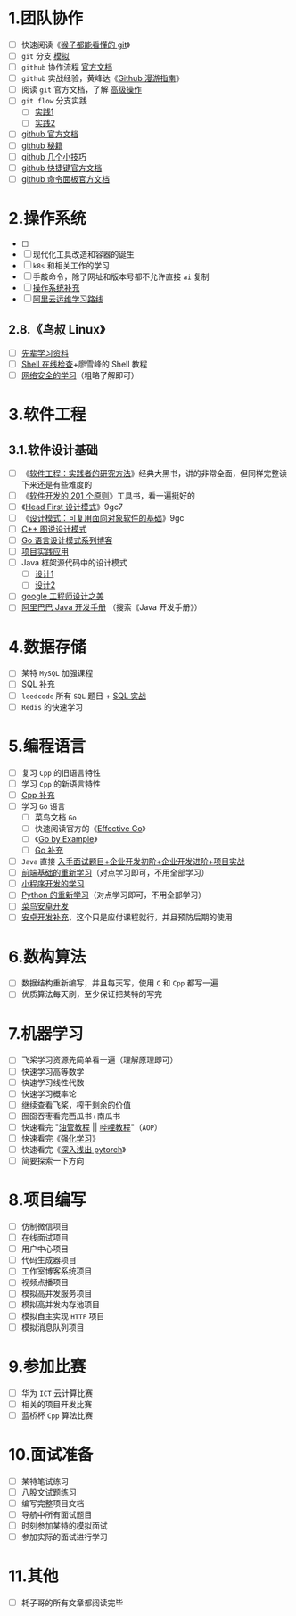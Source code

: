 # 1.团队协作

-   [ ] 快速阅读《[猴子都能看懂的 git](https://backlog.com/git-tutorial/cn/)》
-   [ ] `git` 分支 [模拟](https://learngitbranching.js.org/?locale=zh_CN)
-   [ ] `github` 协作流程 [官方文档](https://docs.github.com/zh/get-started/start-your-journey/hello-world)
-   [ ] `github` 实战经验，黄峰达《[Github 漫游指南](https://github.phodal.com/#/)》
-   [ ] 阅读 `git` 官方文档，了解 [高级操作](https://git-scm.com/book/zh/v2)
-   [ ] `git flow` 分支实践
    -   [ ] [实践1](http://danielkummer.github.io/git-flow-cheatsheet/index.zh_CN.html)
    -   [ ] [实践2](https://www.git-tower.com/learn/git/ebook/cn/command-line/advanced-topics/git-flow)
-   [ ] [github 官方文档](https://docs.github.com/cn)
-   [ ] [github 秘籍](https://snowdream86.gitbooks.io/github-cheat-sheet/content/zh/)
-   [ ] [github 几个小技巧](https://www.bilibili.com/video/BV1q54y1f7h6/?vd_source=c92c89dbfcf9cc30c48086469621f35b)
-   [ ] [github 快捷键官方文档](https://docs.github.com/cn/get-started/using-github/keyboard-shortcuts)
-   [ ] [github 命令面板官方文档](https://docs.github.com/zh/get-started/accessibility/github-command-palette)

# 2.操作系统

-   [ ] 
-   [ ] 现代化工具改造和容器的诞生
-   [ ] `k8s` 和相关工作的学习
-   [ ] 手敲命令，除了网址和版本号都不允许直接 `ai` 复制
-   [ ] [操作系统补充](https://www.code-nav.cn/course/1789189862986850306/section/1789190769740849154?contentType=text&tabKey=list&type=#heading-10)
-   [ ] [阿里云运维学习路线](https://developer.aliyun.com/learning/roadmap/linux)

## 2.8.《鸟叔 Linux》

-   [ ] [先辈学习资料](https://github.com/0voice/linux_kernel_wiki)
-   [ ] [Shell 在线检查](https://www.shellcheck.net/)+廖雪峰的 Shell 教程
-   [ ] [网络安全的学习](https://www.code-nav.cn/course/1789189862986850306/section/1789190126624022530?contentType=text&tabKey=list&type=#)（粗略了解即可）

# 3.软件工程

## 3.1.软件设计基础

-   [ ] 《[软件工程：实践者的研究方法](https://book.douban.com/subject/6047742/)》经典大黑书，讲的非常全面，但同样完整读下来还是有些难度的
-   [ ] 《[软件开发的 201 个原则](https://book.douban.com/subject/35628886/)》工具书，看一遍挺好的
-   [ ] 《[Head First 设计模式](https://www.aliyundrive.com/s/GnuQcruh7Us)》9gc7
-   [ ] 《[设计模式：可复用面向对象软件的基础](https://www.aliyundrive.com/s/T9ECaPtxzg4)》9gc
-   [ ] [C++ 图说设计模式](https://design-patterns.readthedocs.io/zh_CN/latest/)
-   [ ] [Go 语言设计模式系列博客](https://lailin.xyz/post/singleton.html)
-   [ ] [项目实践应用](https://www.bilibili.com/video/BV1tK4y1s7Uo/?vd_source=c92c89dbfcf9cc30c48086469621f35b)
-   [ ] Java 框架源代码中的设计模式
    -   [ ] [设计1](https://www.code-nav.cn/course/1789189862986850306/section/1789190698894860290?contentType=text&tabKey=list&type=#heading-14)
    -   [ ] [设计2](https://www.bilibili.com/video/BV1kF411e7WR/)
-   [ ] [google 工程师设计之美](https://time.geekbang.org/column/intro/250)
-   [ ] [阿里巴巴 Java 开发手册](https://developer.aliyun.com/graph/java) （搜索《Java 开发手册》）

# 4.数据存储

-   [ ] 某特 `MySQL` 加强课程
-   [ ] [SQL 补充](https://www.code-nav.cn/course/1789189862986850306/section/1789190581420793858?contentType=text&tabKey=list&type=#heading-1)
-   [ ] `leedcode` 所有 `SQL` 题目 + [SQL 实战](https://www.code-nav.cn/course/1789189862986850306/section/1789190614522241026?contentType=text&tabKey=list&type=#heading-1)
-   [ ] `Redis` 的快速学习

# 5.编程语言

-   [ ] 复习 `Cpp` 的旧语言特性
-   [ ] 学习 `Cpp` 的新语言特性
-   [ ] [Cpp 补充](https://www.code-nav.cn/course/1789189862986850306/section/1789190321168424961?contentType=text&tabKey=list&type=#heading-11)
-   [ ] 学习 `Go` 语言
    -   [ ] 菜鸟文档 `Go`
    -   [ ] 快速阅读官方的《[Effective Go](https://golang.org/doc/effective_go.html)》
    -   [ ] 《[Go by Example](https://gobyexample.com/)》
    -   [ ] [Go 补充](https://www.code-nav.cn/course/1789189862986850306/section/1789190243125010434?contentType=text&tabKey=list&type=)
-   [ ] `Java` 直接 [入手面试题目+企业开发初阶+企业开发进阶+项目实战](https://www.code-nav.cn/course/1789189862986850306/section/1789190431398928386?contentType=text&tabKey=list&type=#heading-0)
-   [ ] [前端基础的重新学习](https://www.code-nav.cn/course/1789189862986850306/section/1789190394078011393?contentType=text&tabKey=list&type=#heading-5)（对点学习即可，不用全部学习）
-   [ ] [小程序开发的学习](https://www.code-nav.cn/course/1789189862986850306/section/1789190355448471554?contentType=text&tabKey=list&type=#)
-   [ ] [Python 的重新学习](https://www.code-nav.cn/course/1789189862986850306/section/1789190283176419330?contentType=text&tabKey=list&type=#heading-0)（对点学习即可，不用全部学习）
-   [ ] [菜鸟安卓开发](https://www.runoob.com/android/android-tutorial.html)
-   [ ] [安卓开发补充](https://www.code-nav.cn/course/1789189862986850306/section/1789190210308775938?contentType=text&tabKey=list&type=)，这个只是应付课程就行，并且预防后期的使用

# 6.数构算法

-   [ ] 数据结构重新编写，并且每天写，使用 `C` 和 `Cpp` 都写一遍
-   [ ] 优质算法每天刷，至少保证把某特的写完

# 7.机器学习

-   [ ] 飞桨学习资源先简单看一遍（理解原理即可）
-   [ ] 快速学习高等数学
-   [ ] 快速学习线性代数
-   [ ] 快速学习概率论
-   [ ] 继续查看飞桨，榨干剩余的价值
-   [ ] 囫囵吞枣看完西瓜书+南瓜书
-   [ ] 快速看完 "[油管教程](https://www.youtube.com/watch?v=3oAY1j5-KIg&list=PLULgBZmS3YWRXpqgJTOq9m_nU4oyEVyj4) || [哔哩教程](https://www.bilibili.com/video/BV15t4y1G7kq/?buvid=XU94E54923D47000443FC18A863ED86F3B000&from_spmid=search.search-result.0.0&is_story_h5=false&mid=upsduOBcAIOtxU0zAu5vtQ%3D%3D&p=1&plat_id=116&share_from=ugc&share_medium=android&share_plat=android&share_session_id=bf0bb97a-c9f2-4b2a-9edc-307384bee277&share_source=WEIXIN&share_tag=s_i&spmid=united.player-video-detail.0.0&timestamp=1728919304&unique_k=KNfOJzn&up_id=1665832462)"（`AOP`）
-   [ ] 快速看完《[强化学习](https://www.zhihu.com/pub/book/120291845?utm_oi=1722567932566241280)》
-   [ ] 快速看完《[深入浅出 pytorch](https://datawhalechina.github.io/thorough-pytorch/index.html)》
-   [ ] 简要探索一下方向

# 8.项目编写

-   [ ] 仿制微信项目
-   [ ] 在线面试项目
-   [ ] 用户中心项目
-   [ ] 代码生成器项目
-   [ ] 工作室博客系统项目
-   [ ] 视频点播项目
-   [ ] 模拟高并发服务项目
-   [ ] 模拟高并发内存池项目
-   [ ] 模拟自主实现 `HTTP` 项目
-   [ ] 模拟消息队列项目

# 9.参加比赛

-   [ ] 华为 `ICT` 云计算比赛
-   [ ] 相关的项目开发比赛
-   [ ] 蓝桥杯 `Cpp` 算法比赛

# 10.面试准备

-   [ ] 某特笔试练习
-   [ ] 八股文试题练习
-   [ ] 编写完整项目文档
-   [ ] 导航中所有面试题目
-   [ ] 时刻参加某特的模拟面试
-   [ ] 参加实际的面试进行学习

# 11.其他

-   [ ] 耗子哥的所有文章都阅读完毕
